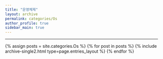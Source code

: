 ```yaml
---
title: "운영체제"
layout: archive
permalink: categories/Os
author_profile: true
sidebar_main: true
---
```

<!-- 공백이 포함되어 있는 카테고리 이름의 경우 site.categories.['a b c'] 이런식으로! -->

***
{% assign posts = site.categories.Os %}
{% for post in posts %} {% include archive-single2.html type=page.entries_layout %} {% endfor %}
